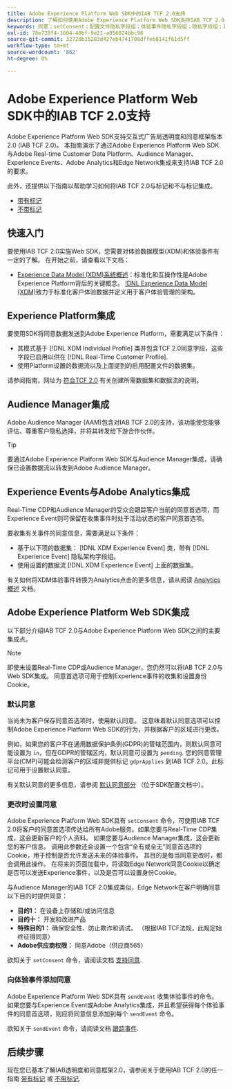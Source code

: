 ```yaml
---
title: Adobe Experience Platform Web SDK中的IAB TCF 2.0支持
description: 了解如何使用Adobe Experience Platform Web SDK支持IAB TCF 2.0同意首选项
keywords: 同意；setConsent；配置文件隐私字段组；体验事件隐私字段组；隐私字段组；IAB TCF 2.0；Real-Time CDP；
exl-id: 78e728f4-1604-40bf-9e21-a056024bbc98
source-git-commit: 3272db15283d427eb4741708dffeb8141f61d5ff
workflow-type: tm+mt
source-wordcount: '862'
ht-degree: 0%

---
```


# Adobe Experience Platform Web SDK中的IAB TCF 2.0支持

Adobe Experience Platform Web SDK支持交互式广告局透明度和同意框架版本2.0 (IAB TCF 2.0)。 本指南演示了通过Adobe Experience Platform Web SDK与Adobe Real-time Customer Data Platform、Audience Manager、Experience Events、Adobe Analytics和Edge Network集成来支持IAB TCF 2.0的要求。

此外，还提供以下指南以帮助学习如何将IAB TCF 2.0与标记和不与标记集成。

- [带有标记](./with-launch.md)
- [不带标记](./without-launch.md)

## 快速入门

要使用IAB TCF 2.0实施Web SDK，您需要对体验数据模型(XDM)和体验事件有一定的了解。 在开始之前，请查看以下文档：

- [Experience Data Model (XDM)系统概述](../../../xdm/home.md)：标准化和互操作性是Adobe Experience Platform背后的关键概念。 [!DNL Experience Data Model (XDM)](由Adobe推动)致力于标准化客户体验数据并定义用于客户体验管理的架构。

## Experience Platform集成

要使用SDK将同意数据发送到Adobe Experience Platform，需要满足以下条件：

- 其模式基于 [!DNL XDM Individual Profile] 类并包含TCF 2.0同意字段，这些字段已启用以供在 [!DNL Real-Time Customer Profile].
- 使用Platform设置的数据流以及上面提到的启用配置文件的数据集。

请参阅指南，网址为 [符合TCF 2.0](../../../landing/governance-privacy-security/consent/iab/overview.md) 有关创建所需数据集和数据流的说明。

## Audience Manager集成

Adobe Audience Manager (AAM)包含对IAB TCF 2.0的支持，该功能使您能够评估、尊重客户隐私选择，并将其转发给下游合作伙伴。 <!--For more information, read the documentation on [Sending Data to Audience Manager](../audience-manager/audience-manager-overview.md).-->

>[!TIP]
>
>要通过Adobe Experience Platform Web SDK与Audience Manager集成，请确保已设置数据流以转发到Adobe Audience Manager。

## Experience Events与Adobe Analytics集成

Real-Time CDP和Audience Manager的受众会跟踪客户当前的同意首选项，而Experience Event则可保留在收集事件时处于活动状态的客户同意首选项。

要收集有关事件的同意信息，需要满足以下条件：

- 基于以下项的数据集： [!DNL XDM Experience Event] 类，带有 [!DNL Experience Event] 隐私架构字段组。
- 使用设置的数据流 [!DNL XDM Experience Event] 上面的数据集。

有关如何将XDM体验事件转换为Analytics点击的更多信息，请从阅读 [Analytics概述](../../data-collection/adobe-analytics/analytics-overview.md) 文档。

## Adobe Experience Platform Web SDK集成

以下部分介绍IAB TCF 2.0与Adobe Experience Platform Web SDK之间的主要集成点。

>[!NOTE]
>
>即使未设置Real-Time CDP或Audience Manager，您仍然可以将IAB TCF 2.0与Web SDK集成。 同意首选项可用于控制Experience事件的收集和设置身份Cookie。

### 默认同意

当尚未为客户保存同意首选项时，使用默认同意。 这意味着默认同意选项可以控制Adobe Experience Platform Web SDK的行为，并根据客户的区域进行更改。

例如，如果您的客户不在通用数据保护条例(GDPR)的管辖范围内，则默认同意可能设置为 `in`，但在GDPR的管辖区内，默认同意可设置为 `pending`. 您的同意管理平台(CMP)可能会检测客户的区域并提供标记 `gdprApplies` 到IAB TCF 2.0。此标记可用于设置默认同意。

有关默认同意的更多信息，请参阅 [默认同意部分](../../fundamentals/configuring-the-sdk.md#default-consent) （位于SDK配置文档中）。

### 更改时设置同意

Adobe Experience Platform Web SDK具有 `setConsent` 命令，可使用IAB TCF 2.0将客户的同意首选项传达给所有Adobe服务。如果您要与Real-Time CDP集成，这会更新客户的个人资料。 如果您要与Audience Manager集成，这会更新您的客户信息。 调用此参数还会设置一个包含“全有或全无”同意首选项的Cookie，用于控制是否允许发送未来的体验事件。 其目的是每当同意更改时，都会调用此操作。 在将来的页面加载中，将读取Edge Network同意Cookie以确定是否可以发送Experience事件，以及是否可以设置身份Cookie。

与Audience Manager的IAB TCF 2.0集成类似，Edge Network在客户明确同意以下目的时提供同意：

- **目的1：** 在设备上存储和/或访问信息
- **目的十：** 开发和改进产品
- **特殊目的1：** 确保安全性、防止欺诈和调试。 （根据IAB TCF法规，此规定始终征得同意）
- **Adobe供应商权限：** 同意Adobe（供应商565）

欲知关于 `setConsent` 命令，请阅读文档 [支持同意](../../consent/supporting-consent.md).

### 向体验事件添加同意

Adobe Experience Platform Web SDK具有 `sendEvent` 收集体验事件的命令。 如果您要与Experience Event或Adobe Analytics集成，并且希望获得每个体验事件的同意首选项，则应将同意信息添加到每个 `sendEvent` 命令。

欲知关于 `sendEvent` 命令，请阅读文档 [跟踪事件](../../fundamentals/tracking-events.md).

## 后续步骤

现在您已基本了解IAB透明度和同意框架2.0，请参阅关于使用IAB TCF 2.0的任一指南 [带有标记](./with-launch.md) 或 [不带标记](./without-launch.md).
